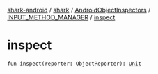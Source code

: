 [shark-android](../../../index.md) / [shark](../../index.md) / [AndroidObjectInspectors](../index.md) / [INPUT_METHOD_MANAGER](index.md) / [inspect](./inspect.md)

# inspect

`fun inspect(reporter: ObjectReporter): `[`Unit`](https://kotlinlang.org/api/latest/jvm/stdlib/kotlin/-unit/index.html)